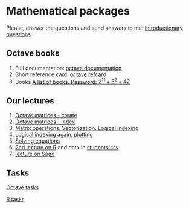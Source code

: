 # Mathematical packages

Please, answer the questions and send answers to me: [introductionary questions](form.html).

## Octave books

1. Full documentation: [octave documentation](https://octave.org/octave.pdf)
1. Short reference card: [octave refcard](http://folk.ntnu.no/joern/itgk/refcard-a4.pdf)
1. Books [A list of books. Password: $2^{11}+5^2+42$](https://yadi.sk/d/jVorBlW1ANh_OA)

## Our lectures

1. [Octave matrices - create](http://nbviewer.jupyter.org/github/iposov/students-site/blob/master/19fall/mathematical_packages/octave-matrices-create.ipynb)
1. [Octave matrices - index](http://nbviewer.jupyter.org/github/iposov/students-site/blob/master/19fall/mathematical_packages/octave-matrices-index.ipynb)
1. [Matrix operations. Vectorization. Logical indexing](http://nbviewer.jupyter.org/github/iposov/students-site/blob/master/19fall/mathematical_packages/octave-matrices-operations.ipynb)
1. [Logical indexing again, plotting](http://nbviewer.jupyter.org/github/iposov/students-site/blob/master/19fall/mathematical_packages/octave-logic-plot.ipynb?flush_cache=true)
1. [Solving equations](http://nbviewer.jupyter.org/github/iposov/students-site/blob/master/19fall/mathematical_packages/octave-solving-equations.ipynb?flush_cache=true)
1. [2nd lecture on R](http://nbviewer.jupyter.org/github/iposov/students-site/blob/master/19fall/mathematical_packages/R.ipynb) and data in
[students.csv](students.csv)
1. [lecture on Sage](http://nbviewer.jupyter.org/github/iposov/students-site/blob/master/19fall/mathematical_packages/sage.ipynb)

## Tasks

[Octave tasks](octave.md)

[R tasks](R.md)
